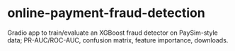 # online-payment-fraud-detection
Gradio app to train/evaluate an XGBoost fraud detector on PaySim-style data; PR-AUC/ROC-AUC, confusion matrix, feature importance, downloads.
